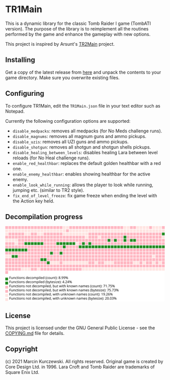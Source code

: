 # TR1Main

This is a dynamic library for the classic Tomb Raider I game (TombATI version).
The purpose of the library is to reimplement all the routines performed by the
game and enhance the gameplay with new options.

This project is inspired by Arsunt's
[TR2Main](https://github.com/Arsunt/TR2Main/) project.

## Installing

Get a copy of the latest release from
[here](https://github.com/rr-/TR1Main/releases) and unpack the contents to your
game directory. Make sure you overwrite existing files.

## Configuring

To configure TR1Main, edit the `TR1Main.json` file in your text editor such as
Notepad.

Currently the following configuration options are supported:

- `disable_medpacks`: removes all medpacks (for No Meds challenge runs).
- `disable_magnums`: removes all magnum guns and ammo pickups.
- `disable_uzis`: removes all UZI guns and ammo pickups.
- `disable_shotgun`: removes all shotgun and shotgun shells pickups.
- `disable_healing_between_levels`: disables healing Lara between level reloads
  (for No Heal challenge runs).
- `enable_red_healthbar`: replaces the default golden healthbar with a red one.
- `enable_enemy_healthbar`: enables showing healthbar for the active enemy.
- `enable_look_while_running`: allows the player to look while running, jumping
  etc. (similar to TR2 style).
- `fix_end_of_level_freeze`: fix game freeze when ending the level with the
  Action key held.

## Decompilation progress

![](docs/progress.svg)

## License

This project is licensed under the GNU General Public License - see the
[COPYING.md](COPYING.md) file for details.

## Copyright

(c) 2021 Marcin Kurczewski. All rights reserved. Original game is created by
Core Design Ltd. in 1996. Lara Croft and Tomb Raider are trademarks of Square
Enix Ltd.
